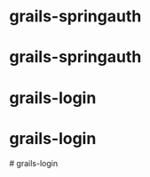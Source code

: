 # grails-springauth
# grails-springauth
# grails-login
# grails-login
#   g r a i l s - l o g i n  
 